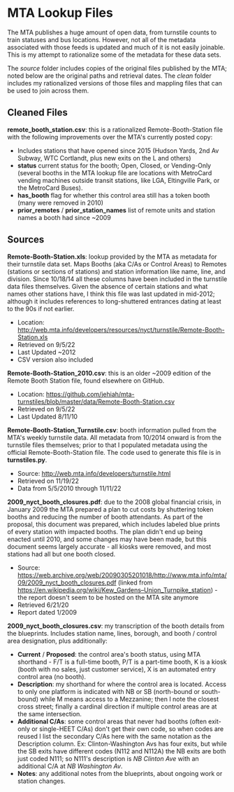# MTA Lookup Files
The MTA publishes a huge amount of open data, from turnstile counts to train statuses and bus locations. However, not all of the metadata associated with those feeds is updated and much of it is not easily joinable. This is my attempt to rationalize some of the metadata for these data sets.

The *source* folder includes copies of the original files published by the MTA; noted below are the original paths and retrieval dates. The *clean* folder includes my rationalized versions of those files and mappling files that can be used to join across them.

## Cleaned Files

**remote_booth_station.csv**: this is a rationalized Remote-Booth-Station file with the following improvements over the MTA's currently posted copy:
* Includes stations that have opened since 2015 (Hudson Yards, 2nd Av Subway, WTC Cortlandt, plus new exits on the L and others)
* **status** current status for the booth; Open, Closed, or Vending-Only (several booths in the MTA lookup file are locations with MetroCard vending machines outside transit stations, like LGA, Eltingville Park, or the MetroCard Buses).
* **has_booth** flag for whether this control area still has a token booth (many were removed in 2010)
* **prior_remotes** / **prior_station_names** list of remote units and station names a booth had since ~2009

## Sources

**Remote-Booth-Station.xls**: lookup provided by the MTA as metadata for their turnstile data set. Maps Booths (aka C/As or Control Areas) to Remotes (stations or sections of stations) and station information like name, line, and division. Since 10/18/14 all these columns have been included in the turnstile data files themselves. Given the absence of certain stations and what names other stations have, I think this file was last updated in mid-2012; although it includes references to long-shuttered entrances dating at least to the 90s if not earlier.
* Location: http://web.mta.info/developers/resources/nyct/turnstile/Remote-Booth-Station.xls
* Retrieved on 9/5/22
* Last Updated ~2012
* CSV version also included

**Remote-Booth-Station_2010.csv**: this is an older ~2009 edition of the Remote Booth Station file, found elsewhere on GitHub.
* Location: https://github.com/jehiah/mta-turnstiles/blob/master/data/Remote-Booth-Station.csv
* Retrieved on 9/5/22
* Last Updated 8/11/10

**Remote-Booth-Station_Turnstile.csv**: booth information pulled from the MTA's weekly turnstile data. All metadata from 10/2014 onward is from the turnstile files themselves; prior to that I populated metadata using the official Remote-Booth-Station file. The code used to generate this file is in **turnstiles.py**.
* Source: http://web.mta.info/developers/turnstile.html
* Retrieved on 11/19/22
* Data from 5/5/2010 through 11/11/22

**2009_nyct_booth_closures.pdf**: due to the 2008 global financial crisis, in January 2009 the MTA prepared a plan to cut costs by shuttering token booths and reducing the number of booth attendants. As part of the proposal, this document was prepared, which includes labeled blue prints of every station with impacted booths. The plan didn't end up being enacted until 2010, and some changes may have been made, but this document seems largely accurate - all kiosks were removed, and most stations had all but one booth closed.
* Source: https://web.archive.org/web/20090305201018/http://www.mta.info/mta/09/2009_nyct_booth_closures.pdf (linked from https://en.wikipedia.org/wiki/Kew_Gardens–Union_Turnpike_station) - the report doesn't seem to be hosted on the MTA site anymore
* Retrieved 6/21/20
* Report dated 1/2009

**2009_nyct_booth_closures.csv**: my transcription of the booth details from the blueprints. Includes station name, lines, borough, and booth / control area designation, plus additionally:
* **Current** / **Proposed**: the control area's booth status, using MTA shorthand - F/T is a full-time booth, P/T is a part-time booth, K is a kiosk (booth with no sales, just customer service), X is an automated entry control area (no booth).
* **Description**: my shorthand for where the control area is located. Access to only one platform is indicated with NB or SB (north-bound or south-bound) while M means access to a Mezzanine; then I note the closest cross street; finally a cardinal direction if multiple control areas are at the same intersection.
* **Additional C/As**: some control areas that never had booths (often exit-only or single-HEET C/As) don't get their own code, so when codes are reused I list the secondary C/As here with the same notation as the Description column. Ex: Clinton-Washington Avs has four exits, but while the SB exits have different codes (N112 and N112A) the NB exits are both just coded N111; so N111's description is *NB Clinton Ave* with an additional C/A at *NB Washington Av*.
* **Notes**: any additional notes from the blueprints, about ongoing work or station changes.